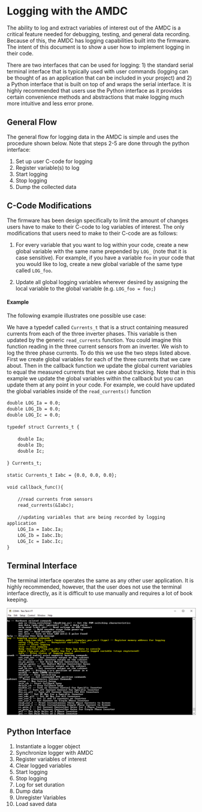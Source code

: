 # Logging with the AMDC
The ability to log and extract variables of interest out of the AMDC is a critical feature needed for debugging, testing, and general data recording. Because of this, the AMDC has logging capabilities built into the firmware. The intent of this document is to show a user how to implement logging in their code. 

There are two interfaces that can be used for logging: 1) the standard serial terminal interface that is typically used with user commands (logging can be thought of as an application that can be included in your project) and 2) a Python interface that is built on top of and wraps the serial interface. It is highly recommended that users use the Python interface as it provides certain convenience methods and abstractions that make logging much more intuitive and less error prone.

## General Flow

The general flow for logging data in the AMDC is simple and uses the procedure shown below. Note that steps 2-5 are done through the python interface:

1. Set up user C-code for logging
1. Register variable(s) to log
1. Start logging
1. Stop logging
1. Dump the collected data

## C-Code Modifications

The firmware has been design specifically to limit the amount of changes users have to make to their C-code to log variables of interest. The only modifications that users need to make to their C-code are as follows:

1. For every variable that you want to log within your code, create a new global variable with the same name prepended by `LOG_` (note that it is case sensitive). For example, if you have a variable `foo` in your code that you would like to log, create a new global variable of the same type called `LOG_foo`.

1. Update all global logging variables wherever desired by assigning the local variable to the global variable (e.g. `LOG_foo = foo;`)

#### Example
The following example illustrates one possible use case:

We have a typedef called `Currents_t` that is a struct containing measured currents from each of the three inverter phases. This variable is then updated by the generic `read_currents` function. You could imagine this function reading in the three current sensors from an inverter. We wish to log the three phase currents. To do this we use the two steps listed above. First we create global variables for each of the three currents that we care about. Then in the callback function we update the global current variables to equal the measured currents that we care about tracking. Note that in this example we update the global variables within the callback but you can update them at any point in your code. For example, we could have updated the global variables inside of the `read_currents()` function

```
double LOG_Ia = 0.0;
double LOG_Ib = 0.0;
double LOG_Ic = 0.0;

typedef struct Currents_t {

    double Ia;
    double Ib;
    double Ic;

} Currents_t;

static Currents_t Iabc = {0.0, 0.0, 0.0};

void callback_func(){

    //read currents from sensors
    read_currents(&Iabc);
    
    //updating variables that are being recorded by logging application
    LOG_Ia = Iabc.Ia;
    LOG_Ib = Iabc.Ib;
    LOG_Ic = Iabc.Ic;
}
```

## Terminal Interface

The terminal interface operates the same as any other user application. It is highly recommended, however, that the user does not use the terminal interface directly, as it is difficult to use manually and requires a lot of book keeping.

<img src="images/logging/terminal.png" />

## Python Interface

1. Instantiate a logger object
1. Synchronize logger with AMDC
1. Register variables of interest
1. Clear logged variables
1. Start logging
1. Stop logging
1. Log for set duration
1. Dump data
1. Unregister Variables
1. Load saved data

